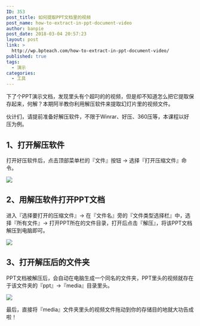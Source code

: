 ```yaml
---
ID: 353
post_title: 如何提取PPT文档里的视频
post_name: how-to-extract-in-ppt-document-video
author: banpie
post_date: 2018-03-04 20:57:23
layout: post
link: >
  http://wp.bpteach.com/how-to-extract-in-ppt-document-video/
published: true
tags:
  - 演示
categories:
  - 工具
---
```

下了个PPT演示文档，发现里头有个超叼的的视频，但是却不知道怎么把它提取保存起来，何解？本期阿半教你利用解压软件来提取幻灯片里的视频文件。


伙计们，请提前准备好解压软件，不限于Winrar、好压、360压等，本课程以好压为例。

## **1、打开解压软件**

打开好压软件后，点击顶部菜单栏的『文件』按钮 -&gt; 选择『打开压缩文件』命令。

![](http://mmbiz.qpic.cn/mmbiz/z3T1vlHdIX8LIAHk1bAUFUZuo57ibRWmLBQicOJAaQUCXBiaI7JRZFLIRg0nVD3peibjH6lgBeS8H0ZHTYo8TIM1Fg/0)

## **2、用解压软件打开PPT文档**

进入『选择要打开的压缩文件』-&gt; 在『文件名』旁的『文件类型选择栏』中，选择『所有文件』-&gt; 打开PPT所在的文件目录，打开后点击『解压』，将该PPT文档解压到电脑即可。

![](http://mmbiz.qpic.cn/mmbiz/z3T1vlHdIX8LIAHk1bAUFUZuo57ibRWmLs5v80y0dW9vow2Qhw1K2GQ23yKbe3xJpcEVuia1VDicPwzIjO4xPzWlw/0)

## **3、打开解压后的文件夹**

PPT文档被解压后，会自动在电脑生成一个同名的文件夹，PPT里头的视频就存在于该文件夹的『ppt』-&gt;『media』目录里头。

![](http://mmbiz.qpic.cn/mmbiz/z3T1vlHdIX8LIAHk1bAUFUZuo57ibRWmLibklM5am1FrLpblX2UpPuSIlkbbQeqY9j5dqicrlcgiaByiczU237oAmCA/0)

最后，直接将『media』文件夹里头的视频文件拖动到你的存储目的地就大功告成啦！